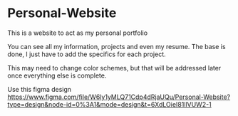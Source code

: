 # Personal-Website
This is a website to act as my personal portfolio

You can see all my information, projects and even my resume. The base is done, I just have to add the specifics for each project. 

This may need to change color schemes, but that will be addressed later once everything else is complete.

Use this figma design
https://www.figma.com/file/W6ly1yMLQ71Cdp4dRjaUQu/Personal-Website?type=design&node-id=0%3A1&mode=design&t=6XdLOieI81llVUW2-1
